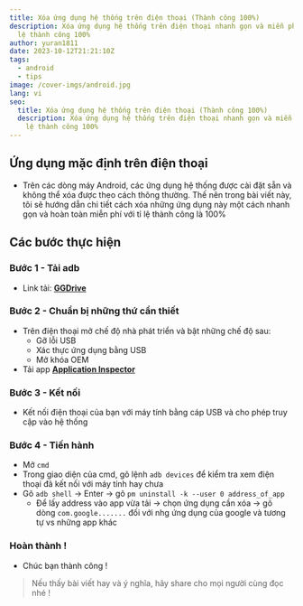 ```yaml
---
title: Xóa ứng dụng hệ thống trên điện thoại (Thành công 100%)
description: Xóa ứng dụng hệ thống trên điện thoại nhanh gọn và miễn phí với tỉ
  lệ thành công 100%
author: yuran1811
date: 2023-10-12T21:21:10Z
tags:
  - android
  - tips
image: /cover-imgs/android.jpg
lang: vi
seo:
  title: Xóa ứng dụng hệ thống trên điện thoại (Thành công 100%)
  description: Xóa ứng dụng hệ thống trên điện thoại nhanh gọn và miễn phí với tỉ
    lệ thành công 100%
---
```


## Ứng dụng mặc định trên điện thoại

- Trên các dòng máy Android, các ứng dụng hệ thống được cài đặt sẵn và không thể xóa được theo cách thông thường. Thế nên trong bài viết này, tôi sẽ hướng dẫn chi tiết cách xóa những ứng dụng này một cách nhanh gọn và hoàn toàn miễn phí với tỉ lệ thành công là 100%

## Các bước thực hiện

### Bước 1 - Tải adb

- Link tải: [**GGDrive**](https://drive.google.com/file/d/1vOEbIMZ95zEnfJPqHSyN5RRBodfTYKDM/view?usp=sharing)

### Bước 2 - Chuẩn bị những thứ cần thiết

- Trên điện thoại mở chế độ nhà phát triển và bật những chế độ sau:
  - Gỡ lỗi USB
  - Xác thực ứng dụng bằng USB
  - Mở khóa OEM
- Tải app [**Application Inspector**](https://play.google.com/store/apps/details?id=com.ubqsoft.sec01\&hl=vi\&gl=US)

### Bước 3 - Kết nối

- Kết nối điện thoại của bạn với máy tính bằng cáp USB và cho phép truy cập vào hệ thống

### Bước 4 - Tiến hành

- Mở `cmd`
- Trong giao diện của cmd, gõ lệnh `adb devices` để kiểm tra xem điện thoại đã kết nối với máy tính hay chưa
- Gõ `adb shell` -> Enter -> gõ `pm uninstall -k --user 0 address_of_app`
  - Để lấy address vào app vừa tải -> chọn ứng dụng cần xóa -> gõ dòng `com.google.......` đối với nhg ứng dụng của google và tương tự vs những app khác

### Hoàn thành !

- Chúc bạn thành công !

> Nếu thấy bài viết hay và ý nghĩa, hãy share cho mọi người cùng đọc nhé !

